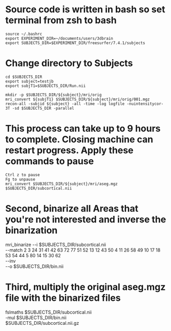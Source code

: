 # Source code is written in bash so set terminal from zsh to bash
```
source ~/.bashrc
export EXPERIMENT_DIR=~/documents/users/3dbrain
export SUBJECTS_DIR=$EXPERIMENT_DIR/freesurfer/7.4.1/subjects
```
# Change directory to Subjects
```
cd $SUBJECTS_DIR
export subject=testjb
export subjT1=$SUBJECTS_DIR/Run.nii
```
```
mkdir -p $SUBJECTS_DIR/${subject}/mri/orig
mri_convert ${subjT1} $SUBJECTS_DIR/${subject}/mri/orig/001.mgz
recon-all -subjid ${subject} -all -time -log logfile -nuintensitycor-3T -sd $SUBJECTS_DIR -parallel
```
# This process can take up to 9 hours to complete. Closing machine can restart progress. Apply these commands to pause
```
Ctrl z to pause
Fg to unpause
mri_convert $SUBJECTS_DIR/${subject}/mri/aseg.mgz $SUBJECTS_DIR/subcortical.nii
```
# Second, binarize all Areas that you're not interested and inverse the binarization
mri_binarize --i $SUBJECTS_DIR/subcortical.nii \
             --match 2 3 24 31 41 42 63 72 77 51 52 13 12 43 50 4 11 26 58 49 10 17 18 53 54 44 5 80 14 15 30 62 \
             --inv \
             --o $SUBJECTS_DIR/bin.nii
# Third, multiply the original aseg.mgz file with the binarized files
fslmaths $SUBJECTS_DIR/subcortical.nii \
         -mul $SUBJECTS_DIR/bin.nii \
         $SUBJECTS_DIR/subcortical.nii.gz


